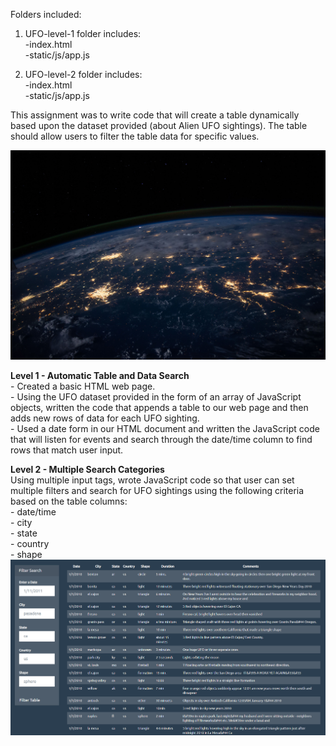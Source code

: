 Folders included:
1.	UFO-level-1 folder includes:  
-index.html     
-static/js/app.js

2.	UFO-level-2 folder includes:        
-index.html     
-static/js/app.js      
    
This assignment was to write code that will create a table dynamically based upon the dataset provided (about Alien UFO sightings). The table should allow users to filter the table data for specific values.

![img](Images/nasa.jpg)


**Level 1 - Automatic Table and Data Search**   
     -	Created a basic HTML web page.     
     -	Using the UFO dataset provided in the form of an array of JavaScript objects, written the code that appends a table to our web page and then adds new rows           of data for each UFO sighting.     
     -	Used a date form in our HTML document and written the JavaScript code that will listen for events and search through the date/time column to find rows that         match user input.   

**Level 2 - Multiple Search Categories**    
Using multiple input tags, wrote JavaScript code so that user can set multiple filters and search for UFO sightings using the following criteria based on the table columns:    
       -	date/time      
       -	city    
       -	state   
       -	country        
       -	shape   
![img]( Images/page.png)
